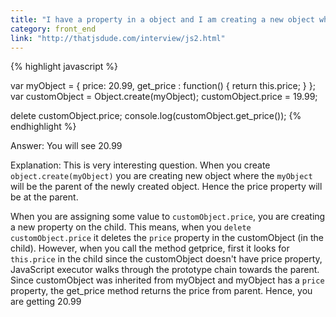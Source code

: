 ```yaml
---
title: "I have a property in a object and I am creating a new object where I am setting it to a new value. If I delete that property what will i get if I try to access that property?"
category: front_end
link: "http://thatjsdude.com/interview/js2.html"
---
```

{% highlight javascript %}

var myObject = {
    price: 20.99,
    get_price : function() {
        return this.price;
    }
};
var customObject = Object.create(myObject);
customObject.price = 19.99;

delete customObject.price;
console.log(customObject.get_price());
{% endhighlight %}
        
Answer: You will see 20.99

Explanation: This is very interesting question. When you create `object.create(myObject)` you are creating new object where the `myObject` will be the parent of the newly created object. Hence the price property will be at the parent.

When you are assigning some value to `customObject.price`, you are creating a new property on the child. This means, when you `delete customObject.price` it deletes the `price` property in the customObject (in the child). However, when you call the method getprice, first it looks for `this.price` in the child since the customObject doesn't have price property, JavaScript executor walks through the prototype chain towards the parent. Since customObject was inherited from myObject and myObject has a `price` property, the get_price method returns the price from parent. Hence, you are getting 20.99
